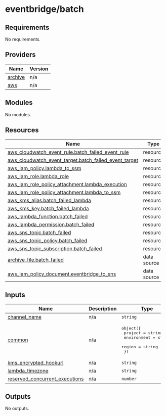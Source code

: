 # eventbridge/batch

## Requirements

No requirements.

## Providers

| Name | Version |
|------|---------|
| <a name="provider_archive"></a> [archive](#provider\_archive) | n/a |
| <a name="provider_aws"></a> [aws](#provider\_aws) | n/a |

## Modules

No modules.

## Resources

| Name | Type |
|------|------|
| [aws_cloudwatch_event_rule.batch_failed_event_rule](https://registry.terraform.io/providers/hashicorp/aws/latest/docs/resources/cloudwatch_event_rule) | resource |
| [aws_cloudwatch_event_target.batch_failed_event_target](https://registry.terraform.io/providers/hashicorp/aws/latest/docs/resources/cloudwatch_event_target) | resource |
| [aws_iam_policy.lambda_to_ssm](https://registry.terraform.io/providers/hashicorp/aws/latest/docs/resources/iam_policy) | resource |
| [aws_iam_role.lambda_role](https://registry.terraform.io/providers/hashicorp/aws/latest/docs/resources/iam_role) | resource |
| [aws_iam_role_policy_attachment.lambda_execution](https://registry.terraform.io/providers/hashicorp/aws/latest/docs/resources/iam_role_policy_attachment) | resource |
| [aws_iam_role_policy_attachment.lambda_to_ssm](https://registry.terraform.io/providers/hashicorp/aws/latest/docs/resources/iam_role_policy_attachment) | resource |
| [aws_kms_alias.batch_failed_lambda](https://registry.terraform.io/providers/hashicorp/aws/latest/docs/resources/kms_alias) | resource |
| [aws_kms_key.batch_failed_lambda](https://registry.terraform.io/providers/hashicorp/aws/latest/docs/resources/kms_key) | resource |
| [aws_lambda_function.batch_failed](https://registry.terraform.io/providers/hashicorp/aws/latest/docs/resources/lambda_function) | resource |
| [aws_lambda_permission.batch_failed](https://registry.terraform.io/providers/hashicorp/aws/latest/docs/resources/lambda_permission) | resource |
| [aws_sns_topic.batch_failed](https://registry.terraform.io/providers/hashicorp/aws/latest/docs/resources/sns_topic) | resource |
| [aws_sns_topic_policy.batch_failed](https://registry.terraform.io/providers/hashicorp/aws/latest/docs/resources/sns_topic_policy) | resource |
| [aws_sns_topic_subscription.batch_failed](https://registry.terraform.io/providers/hashicorp/aws/latest/docs/resources/sns_topic_subscription) | resource |
| [archive_file.batch_failed](https://registry.terraform.io/providers/hashicorp/archive/latest/docs/data-sources/file) | data source |
| [aws_iam_policy_document.eventbridge_to_sns](https://registry.terraform.io/providers/hashicorp/aws/latest/docs/data-sources/iam_policy_document) | data source |

## Inputs

| Name | Description | Type | Default | Required |
|------|-------------|------|---------|:--------:|
| <a name="input_channel_name"></a> [channel\_name](#input\_channel\_name) | n/a | `string` | n/a | yes |
| <a name="input_common"></a> [common](#input\_common) | n/a | <pre>object({<br>    project     = string<br>    environment = string<br>    region      = string<br>  })</pre> | <pre>{<br>  "environment": "",<br>  "project": "",<br>  "region": ""<br>}</pre> | no |
| <a name="input_kms_encrypted_hookurl"></a> [kms\_encrypted\_hookurl](#input\_kms\_encrypted\_hookurl) | n/a | `string` | n/a | yes |
| <a name="input_lambda_timezone"></a> [lambda\_timezone](#input\_lambda\_timezone) | n/a | `string` | `"Asia/Tokyo"` | no |
| <a name="input_reserved_concurrent_executions"></a> [reserved\_concurrent\_executions](#input\_reserved\_concurrent\_executions) | n/a | `number` | `-1` | no |

## Outputs

No outputs.
